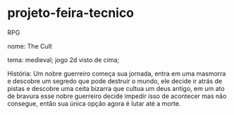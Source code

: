 # projeto-feira-tecnico

RPG

nome: The Cult

tema: medieval; jogo 2d visto de cima;

História:
    Um nobre guerreiro começa sua jornada, entra em uma masmorra e descobre um segredo que pode destruir o mundo,
    ele decide ir atrás de pistas e descobre uma ceita bizarra que cultua um deus antigo, em um ato de bravura esse
    nobre guerreiro decide impedir isso de acontecer mas não consegue, então sua única opção agora é lutar até a morte.